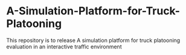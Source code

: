 # A-Simulation-Platform-for-Truck-Platooning
This repository is to release A simulation platform for truck platooning evaluation in an interactive traffic environment
